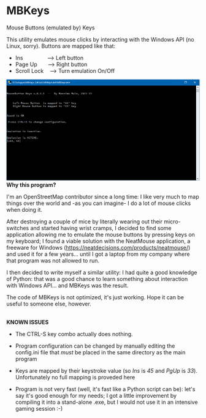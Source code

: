 # MBKeys
Mouse Buttons (emulated by) Keys

This utility emulates mouse clicks by interacting with the Windows API (no Linux, sorry). 
Buttons are mapped like that:

  - Ins &nbsp;&nbsp;&nbsp;&nbsp;&nbsp;&nbsp;&nbsp;&nbsp;&nbsp;&nbsp;&nbsp;&nbsp;&nbsp;&nbsp;&nbsp;-->  Left button
  - Page Up &nbsp;&nbsp;&nbsp;&nbsp;&nbsp;&nbsp;-->   Right button
  - Scroll Lock&nbsp;&nbsp;&nbsp; --> Turn emulation On/Off
  
<img src="pub/MBKeys_01.png" alt="MBKeys screenshot">
  
<br>
<b>Why this program?</b>

I'm an OpenStreetMap contributor since a long time: I like very much to map things over the world and -as you can imagine- I do a lot of mouse clicks when doing it.

After destroying a couple of mice by literally wearing out their micro-switches and started having wrist cramps, I decided to find some application allowing me to emulate the mouse buttons by pressing keys on my keyboard; I found a viable solution with the NeatMouse application, a freeware for Windows (https://neatdecisions.com/products/neatmouse/) and used it for a few years... until I got a laptop from my company where that program was not allowed to run.

I then decided to write myself a similar utility: I had quite a good knowledge of Python: that was a good chance to learn something about interaction with Windows API... and MBKeys was the result.

The code of MBKeys is not optimized, it's just working. Hope it can be useful to someone else, however.


<br>
<b>KNOWN ISSUES</b>

  * The CTRL-S key combo actually does nothing. 
  
  * Program configuration can be changed by manually editing the config.ini file that *must* be placed in the same directory as the main program
  
  * Keys are mapped by their keystroke value (so *Ins* is *45* and *PgUp* is *33*). Unfortunately no full mapping is proveded here
  * Program is not very fast (well, it's fast like a Python script can be): let's say it's good enough for my needs; I got a little improvement by compiling it into a stand-alone .exe, but I would not use it in an intensive gaming session :-)
  
  

